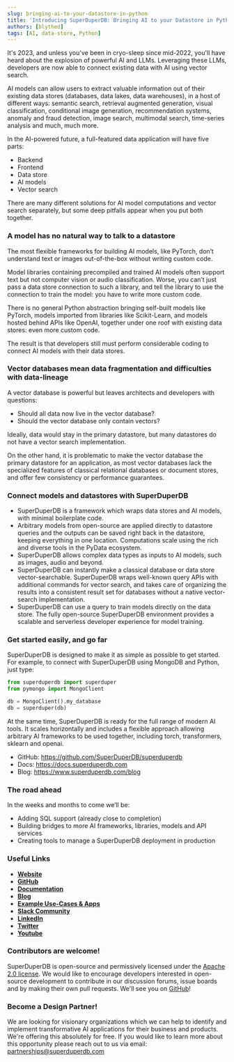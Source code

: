 ```yaml
---
slug: bringing-ai-to-your-datastore-in-python
title: 'Introducing SuperDuperDB: Bringing AI to your Datastore in Python'
authors: [blythed]
tags: [AI, data-store, Python]
---
```


It's 2023, and unless you've been in cryo-sleep since mid-2022, you'll have heard about the explosion of powerful AI and LLMs. Leveraging these LLMs, developers are now able to connect existing data with AI using vector search.

<!--truncate-->

AI models can allow users to extract valuable information out of their existing data stores (databases, data lakes, data warehouses), in a host of different ways: semantic search, retrieval augmented generation, visual classification, conditional image generation, recommendation systems, anomaly and fraud detection, image search, multimodal search, time-series analysis and much, much more.

In the AI-powered future, a full-featured data application will have five parts:

- Backend
- Frontend
- Data store
- AI models
- Vector search

There are many different solutions for AI model computations and vector search separately, but some deep pitfalls appear when you put both together.

### A model has no natural way to talk to a datastore

The most flexible frameworks for building AI models, like PyTorch, don’t understand text or images out-of-the-box without writing custom code.

Model libraries containing precompiled and trained AI models often support text but not computer vision or audio classification. Worse, you can’t just pass a data store connection to such a library, and tell the library to use the connection to train the model: you have to write more custom code.

There is no general Python abstraction bringing self-built models like PyTorch, models imported from libraries like Scikit-Learn, and models hosted behind APIs like OpenAI, together under one roof with existing data stores: even more custom code.

The result is that developers still must perform considerable coding to connect AI models with their data stores.

### Vector databases mean data fragmentation and difficulties with data-lineage

A vector database is powerful but leaves architects and developers with questions:

- Should all data now live in the vector database?
- Should the vector database only contain vectors?

Ideally, data would stay in the primary datastore, but many datastores do not have a vector search implementation.

On the other hand, it is problematic to make the vector database the primary datastore for an application, as most vector databases lack the specialized features of classical relational databases or document stores, and offer few consistency or performance guarantees.

### Connect models and datastores with SuperDuperDB

- SuperDuperDB is a framework which wraps data stores and AI models, with minimal boilerplate code.
- Arbitrary models from open-source are applied directly to datastore queries and the outputs can be saved right back in the datastore, keeping everything in one location. Computations scale using the rich and diverse tools in the PyData ecosystem.
- SuperDuperDB allows complex data types as inputs to AI models, such as images, audio and beyond.
- SuperDuperDB can instantly make a classical database or data store vector-searchable. SuperDuperDB wraps well-known query APIs with additional commands for vector search, and takes care of organizing the results into a consistent result set for databases without a native vector-search implementation.
- SuperDuperDB can use a query to train models directly on the data store. The fully open-source SuperDuperDB environment provides a scalable and serverless developer experience for model training.

### Get started easily, and go far

SuperDuperDB is designed to make it as simple as possible to get started. For example, to connect with SuperDuperDB using MongoDB and Python, just type:

```python
from superduperdb import superduper
from pymongo import MongoClient

db = MongoClient().my_database
db = superduper(db)
```

At the same time, SuperDuperDB is ready for the full range of modern AI tools. It scales horizontally and includes a flexible approach allowing arbitrary AI frameworks to be used together, including torch, transformers, sklearn and openai.

- GitHub: https://github.com/SuperDuperDB/superduperdb
- Docs: https://docs.superduperdb.com
- Blog: https://www.superduperdb.com/blog

### The road ahead

In the weeks and months to come we’ll be:

- Adding SQL support (already close to completion)
- Building bridges to more AI frameworks, libraries, models and API services
- Creating tools to manage a SuperDuperDB deployment in production

### Useful Links

- **[Website](https://superduperdb.com/)**
- **[GitHub](https://github.com/SuperDuperDB/superduperdb)**
- **[Documentation](https://docs.superduperdb.com/docs/docs/intro.html)**
- **[Blog](https://docs.superduperdb.com/blog)**
- **[Example Use-Cases & Apps](https://docs.superduperdb.com/docs/category/use-cases)**
- **[Slack Community](https://join.slack.com/t/superduperdb/shared_invite/zt-1zuojj0k0-RjAYBs1TDsvEa7yaFGa6QA)**
- **[LinkedIn](https://www.linkedin.com/company/superduperdb/)**
- **[Twitter](https://twitter.com/superduperdb)**
- **[Youtube](https://www.youtube.com/@superduperdb)**

### Contributors are welcome!

SuperDuperDB is open-source and permissively licensed under the [Apache 2.0 license](https://github.com/SuperDuperDB/superduperdb/blob/main/LICENSE). We would like to encourage developers interested in open-source development to contribute in our discussion forums, issue boards and by making their own pull requests. We'll see you on [GitHub](https://github.com/SuperDuperDB/superduperdb)!

### Become a Design Partner!

We are looking for visionary organizations which we can help to identify and implement transformative AI applications for their business and products. We're offering this absolutely for free. If you would like to learn more about this opportunity please reach out to us via email: partnerships@superduperdb.com